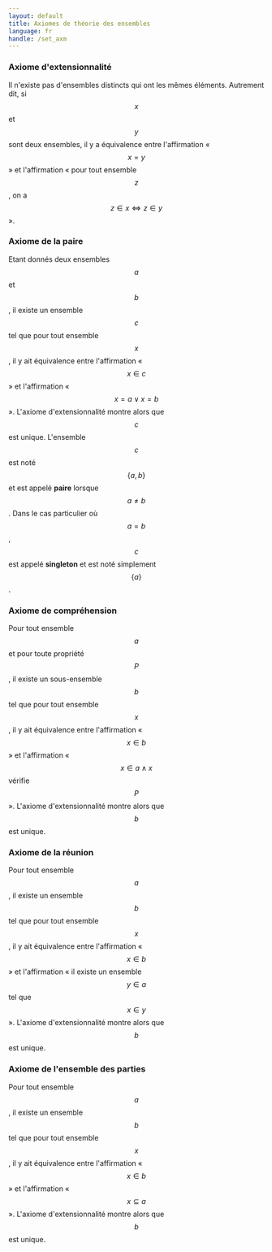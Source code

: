 ```yaml
---
layout: default
title: Axiomes de théorie des ensembles
language: fr
handle: /set_axm
---
```


<script src="https://cdn.mathjax.org/mathjax/latest/MathJax.js?config=TeX-AMS-MML_HTMLorMML" type="text/javascript"></script>

### Axiome d'extensionnalité
Il n'existe pas d'ensembles distincts qui ont les mêmes éléments. Autrement dit, si $$x$$ et $$y$$ sont deux ensembles, il y a équivalence entre l'affirmation « $$x = y$$ » et l'affirmation « pour tout ensemble $$z$$, on a $$z \in x \iff z \in y$$ ».

### Axiome de la paire
Etant donnés deux ensembles $$a$$ et $$b$$, il existe un ensemble $$c$$ tel que pour tout ensemble $$x$$, il y ait équivalence entre l'affirmation « $$x \in c$$ » et l'affirmation « $$x = a \lor x = b$$ ». L'axiome d'extensionnalité montre alors que $$c$$ est unique. L'ensemble $$c$$ est noté $$\{ a, b \}$$ et est appelé **paire** lorsque $$a \neq b$$. Dans le cas particulier où $$a = b$$, $$c$$ est appelé **singleton** et est noté simplement $$\{ a \}$$.

### Axiome de compréhension
Pour tout ensemble $$a$$ et pour toute propriété $$P$$, il existe un sous-ensemble $$b$$ tel que pour tout ensemble $$x$$, il y ait équivalence entre l'affirmation « $$x \in b$$ » et l'affirmation « $$x \in a \land x$$ vérifie $$P$$ ». L'axiome d'extensionnalité montre alors que $$b$$ est unique.

### Axiome de la réunion
Pour tout ensemble $$a$$, il existe un ensemble $$b$$ tel que pour tout ensemble $$x$$, il y ait équivalence entre l'affirmation « $$x \in b$$ » et l'affirmation « il existe un ensemble $$y \in a$$ tel que $$x \in y$$ ». L'axiome d'extensionnalité montre alors que $$b$$ est unique.

### Axiome de l'ensemble des parties
Pour tout ensemble $$a$$, il existe un ensemble $$b$$ tel que pour tout ensemble $$x$$, il y ait équivalence entre l'affirmation « $$x \in b$$ » et l'affirmation « $$x \subseteq a$$ ». L'axiome d'extensionnalité montre alors que $$b$$ est unique.
